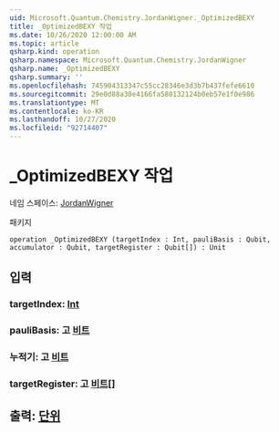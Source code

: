 ```yaml
---
uid: Microsoft.Quantum.Chemistry.JordanWigner._OptimizedBEXY
title: _OptimizedBEXY 작업
ms.date: 10/26/2020 12:00:00 AM
ms.topic: article
qsharp.kind: operation
qsharp.namespace: Microsoft.Quantum.Chemistry.JordanWigner
qsharp.name: _OptimizedBEXY
qsharp.summary: ''
ms.openlocfilehash: 745904313347c55cc28346e3d3b7b437fefe6610
ms.sourcegitcommit: 29e0d88a30e4166fa580132124b0eb57e1f0e986
ms.translationtype: MT
ms.contentlocale: ko-KR
ms.lasthandoff: 10/27/2020
ms.locfileid: "92714407"
---
```

# <a name="_optimizedbexy-operation"></a>_OptimizedBEXY 작업

네임 스페이스: [JordanWigner](xref:Microsoft.Quantum.Chemistry.JordanWigner)

패키지 [](https://nuget.org/packages/)




```qsharp
operation _OptimizedBEXY (targetIndex : Int, pauliBasis : Qubit, accumulator : Qubit, targetRegister : Qubit[]) : Unit
```


## <a name="input"></a>입력

### <a name="targetindex--int"></a>targetIndex: [Int](xref:microsoft.quantum.lang-ref.int)




### <a name="paulibasis--qubit"></a>pauliBasis: 고 [비트](xref:microsoft.quantum.lang-ref.qubit)




### <a name="accumulator--qubit"></a>누적기: 고 [비트](xref:microsoft.quantum.lang-ref.qubit)




### <a name="targetregister--qubit"></a>targetRegister: 고 [비트](xref:microsoft.quantum.lang-ref.qubit)[]





## <a name="output--unit"></a>출력: [단위](xref:microsoft.quantum.lang-ref.unit)

